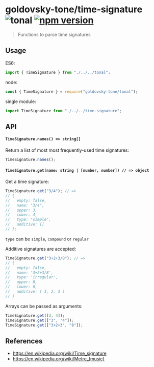 # goldovsky-tone/time-signature ![tonal](https://img.shields.io/badge/goldovsky-tone-time_signature-yellow.svg?style=flat-square) [![npm version](https://img.shields.io/npm/v/goldovsky-tone/time-signature.svg?style=flat-square)](https://www.npmjs.com/package/goldovsky-tone/time-signature)

> Functions to parse time signatures

## Usage

ES6:

```js
import { TimeSignature } from "./../../tonal";
```

node:

```js
const { TimeSignature } = require("goldovsky-tone/tonal");
```

single module:

```js
import TimeSignature from "./../../time-signature";
```

## API

#### `TimeSignature.names() => string[]`

Return a list of most most frequently-used time signatures:

```js
TimeSignature.names();
```

#### `TimeSignature.get(name: string | [number, number]) // => object`

Get a time signature:

```js
TimeSignature.get("3/4"); // =>
// {
//   empty: false,
//   name: "3/4",
//   upper: 3,
//   lower: 4,
//   type: "simple",
//   additive: []
// };
```

`type` can be `simple`, `compound` or `regular`

Additive signatures are accepted:

```js
TimeSignature.get("3+2+3/8"); // =>
// {
//   empty: false,
//   name: '3+2+3/8',
//   type: 'irregular',
//   upper: 8,
//   lower: 8,
//   additive: [ 3, 2, 3 ]
// }
```

Arrays can be passed as arguments:

```js
TimeSignature.get([3, 4]);
TimeSignature.get(["3", "4"]);
TimeSignature.get(["3+2+3", "8"]);
```

## References

- https://en.wikipedia.org/wiki/Time_signature
- https://en.wikipedia.org/wiki/Metre_(music)
